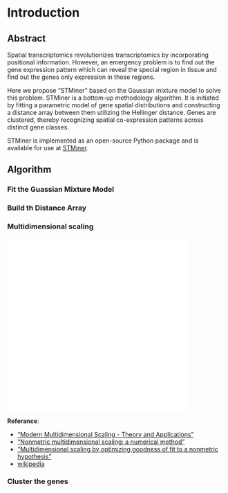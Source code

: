 # Introduction

## Abstract
Spatial transcriptomics revolutionizes transcriptomics by incorporating positional information. However, an emergency problem is to find out the gene expression pattern which can reveal the special region in tissue and find out the genes only expression in those regions. 

 Here we propose “STMiner” based on the Gaussian mixture model to solve this problem. STMiner is a bottom-up methodology algorithm. It is initiated by fitting a parametric model of gene spatial distributions and constructing a distance array between them utilizing the Hellinger distance. Genes are clustered, thereby recognizing spatial co-expression patterns across distinct gene classes.

STMiner is implemented as an open-source Python package and is available for use at [STMiner](https://github.com/PSSUN/STMiner).


## Algorithm

### Fit the Guassian Mixture Model

### Build th Distance Array

### Multidimensional scaling


<div><iframe allowtransparency="yes" frameborder="0" width="420" height="400" src="../_static/mds.html"/></iframe></div>


**Referance**:
 - [“Modern Multidimensional Scaling - Theory and Applications”](https://link.springer.com/book/10.1007/0-387-28981-X)
 - [“Nonmetric multidimensional scaling: a numerical method”](http://cda.psych.uiuc.edu/psychometrika_highly_cited_articles/kruskal_1964b.pdf)
 - [“Multidimensional scaling by optimizing goodness of fit to a nonmetric hypothesis”](http://cda.psych.uiuc.edu/psychometrika_highly_cited_articles/kruskal_1964a.pdf)
 - [wikipedia](https://en.wikipedia.org/wiki/Multidimensional_scaling)

### Cluster the genes


